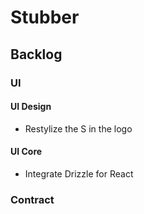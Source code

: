# Stubber

## Backlog

### UI

#### UI Design

* Restylize the S in the logo

#### UI Core

* Integrate Drizzle for React

### Contract

